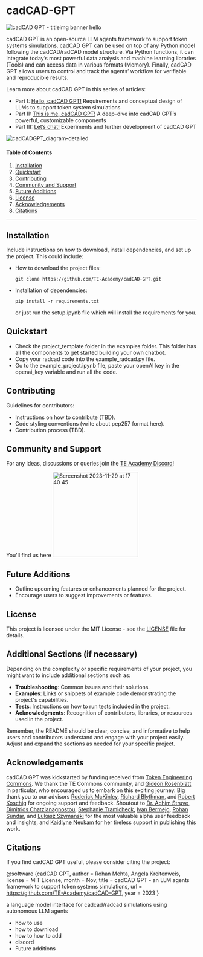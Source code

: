 # cadCAD-GPT

![cadCAD GPT - titleimg banner hello](https://github.com/TE-Academy/cadCAD-GPT/assets/42371947/86a4663b-ce48-40f5-b3ec-df8b6707fe6e)

cadCAD GPT is an open-source LLM agents framework to support token systems simulations. cadCAD GPT can be used on top of any Python model following the cadCAD/radCAD model structure. Via Python functions, it can integrate today’s most powerful data analysis and machine learning libraries (Tools) and can access data in various formats (Memory). Finally, cadCAD GPT allows users to control and track the agents’ workflow for verifiable and reproducible results.


Learn more about cadCAD GPT in this series of articles:

- Part I: [Hello, cadCAD GPT!](https://mirror.xyz/0xFD1b6961B8CDAcaE0bb35b0f1e78b46b900735af/sLExFlURJEGbdBS4WrY4EsbOddQQ4uaHnIzSAzMNhsA) Requirements and conceptual design of LLMs to support token system simulations
- Part II: [This is me, cadCAD GPT!](https://mirror.xyz/0xFD1b6961B8CDAcaE0bb35b0f1e78b46b900735af/V1ybyg0t8eNz8ADq5GiBQrhP3i_rRKOCtp_mkjH8j68) A deep-dive into cadCAD GPT’s powerful, customizable components
- Part III: [Let’s chat!](https://mirror.xyz/0xFD1b6961B8CDAcaE0bb35b0f1e78b46b900735af/5Av2t43i3AhSELIb2yuMqLsKDIyUV5LrVA9EJ5ljaBo) Experiments and further development of cadCAD GPT

![cadCADGPT_diagram-detailed](https://github.com/TE-Academy/cadCAD-GPT/assets/42371947/ad70d134-8d5c-4f87-a791-2606779e7fb8)



#### Table of Contents

1. [Installation](#installation)
2. [Quickstart](#quickstart)
3. [Contributing](#contributing)
4. [Community and Support](#community-and-support)
5. [Future Additions](#future-additions)
6. [License](#license)
7. [Acknowledgements](#acknowledgements)
8. [Citations](#citations)

---

## Installation

Include instructions on how to download, install dependencies, and set up the project. This could include:

- How to download the project files:
  ```
  git clone https://github.com/TE-Academy/cadCAD-GPT.git
  ```
- Installation of dependencies:
  ```
  pip install -r requirements.txt
  ```
  or just run the setup.ipynb file which will install the requirements for you.


## Quickstart

- Check the project_template folder in the examples folder. This folder has all the components to get started building your own chatbot.
- Copy your radcad code into the example_radcad.py file.
- Go to the example_project.ipynb file, paste your openAI key in the openai_key variable and run all the code.

## Contributing

Guidelines for contributors:

- Instructions on how to contribute (TBD).
- Code styling conventions (write about pep257 format here).
- Contribution process (TBD).

## Community and Support

For any ideas, discussions or queries join the [TE Academy Discord](https://discord.gg/te-academy)!

You'll find us  here
<img width="226" alt="Screenshot 2023-11-29 at 17 40 45" src="https://github.com/TE-Academy/cadCAD-GPT/assets/42371947/fe313fca-870d-4fd7-9902-fd2a38f0a9ba">


## Future Additions

- Outline upcoming features or enhancements planned for the project.
- Encourage users to suggest improvements or features.

## License

This project is licensed under the MIT License - see the [LICENSE](https://github.com/TE-Academy/cadCAD-GPT/blob/main/LICENSE) file for details.


## Additional Sections (if necessary)

Depending on the complexity or specific requirements of your project, you might want to include additional sections such as:

- **Troubleshooting**: Common issues and their solutions.
- **Examples**: Links or snippets of example code demonstrating the project's capabilities.
- **Tests**: Instructions on how to run tests included in the project.
- **Acknowledgments**: Recognition of contributors, libraries, or resources used in the project.

Remember, the README should be clear, concise, and informative to help users and contributors understand and engage with your project easily. Adjust and expand the sections as needed for your specific project.


## Acknowledgements
cadCAD GPT was kickstarted by funding received from [Token Engineering Commons](https://twitter.com/tecmns). We thank the TE Commons community, and [Gideon Rosenblatt](https://twitter.com/gideonro) in particular, who encouraged us to embark on this exciting journey. Big thank you to our advisors [Roderick McKinley](https://twitter.com/RealTokenDesign), [Richard Blythman](https://twitter.com/richardblythman), and [Robert Koschig](https://twitter.com/KoschigRobert) for ongoing support and feedback. Shoutout to [Dr. Achim Struve](https://twitter.com/drcryve), [Dimitrios Chatzianagnostou](https://twitter.com/ChatziDimi), [Stephanie Tramicheck](https://www.linkedin.com/in/stephanietramicheck), [Ivan Bermejo](https://es.linkedin.com/in/ivanbermejocatalan), [Rohan Sundar](https://twitter.com/skelegrow), and [Lukasz Szymanski](https://twitter.com/woocash_eth) for the most valuable alpha user feedback and insights, and [Kaidlyne Neukam](https://twitter.com/Kaidlyne_Neukam) for her tireless support in publishing this work.


## Citations
If you find cadCAD GPT useful, please consider citing the project:

@software {cadCAD GPT,
    author = Rohan Mehta, Angela Kreitenweis,
    license = MIT License,
    month = Nov,
    title = cadCAD GPT - an LLM agents framework to support token systems simulations,
    url = https://github.com/TE-Academy/cadCAD-GPT,
    year = 2023
}


a language model interface for cadcad/radcad simulations using autonomous LLM agents 
- how to use
- how to download
- how to how to add 
- discord 
- Future additions
